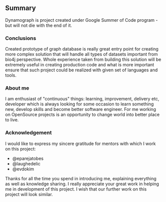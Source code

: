 ## Summary

Dynamograph is project created under Google Summer of Code program - but will not die with the end of it.
 
### Conclusions 

Created prototype of graph database is really great entry point for creating more complex solution that will handle all types of datasets important from bio4j perspective.
Whole experience taken from building this solution will be extremely useful in creating production code and what is more important ensure that such project could be realized with given set of languages and tools.


### About me

I am enthusiast of "continuous" things: learning, improvement, delivery etc, developer which is always looking for some occasion to learn something new, develop skills and become better software engineer. 
For me working on OpenSource projects is an opportunity to change world into better place to live. 
     
### Acknowledgement
     
I would like to express my sincere gratitude for mentors with which I work on this project:
- @eparejatobes
- @laughedelic
- @evdokim

Thanks for all the time you spend in introducing me, explaining everything as well as knowledge sharing. 
I really appreciate your great work in helping me in development of this project.
I wish that our further work on this project will look similar. 